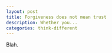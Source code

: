 ```yaml
---
layout: post
title: Forgiveness does not mean trust
description: Whether you...
categories: think-different
---
```


Blah.
